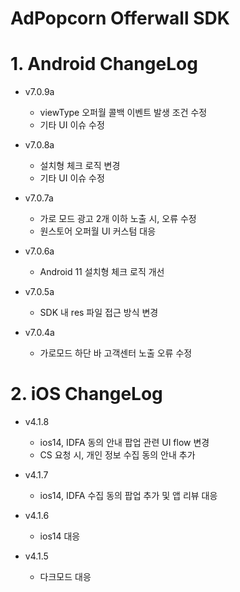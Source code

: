 # AdPopcorn Offerwall SDK
  # 1. Android ChangeLog
  - v7.0.9a
    * viewType 오퍼월 콜백 이벤트 발생 조건 수정
    * 기타 UI 이슈 수정
    
  - v7.0.8a
    * 설치형 체크 로직 변경
    * 기타 UI 이슈 수정
    
  - v7.0.7a
    * 가로 모드 광고 2개 이하 노출 시, 오류 수정
    * 원스토어 오퍼월 UI 커스텀 대응

  - v7.0.6a
    * Android 11 설치형 체크 로직 개선

  - v7.0.5a
    * SDK 내 res 파일 접근 방식 변경
  
  - v7.0.4a
    * 가로모드 하단 바 고객센터 노출 오류 수정

  # 2. iOS ChangeLog
  - v4.1.8
    * ios14, IDFA 동의 안내 팝업 관련 UI flow 변경
    * CS 요청 시, 개인 정보 수집 동의 안내 추가
    
  - v4.1.7
    * ios14, IDFA 수집 동의 팝업 추가 및 앱 리뷰 대응
    
  - v4.1.6
    * ios14 대응
    
  - v4.1.5
    * 다크모드 대응
